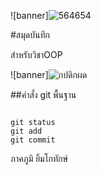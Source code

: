 ![banner]![564654](https://github.com/BabyTsto/BabyTsto.github.io/assets/159879272/da83294f-7627-48fd-8b39-c3a3ee4d6e6b)



#สมุดบันทึก

สำหรับวิชาOOP

![banner]![กปดิกผด](https://github.com/BabyTsto/BabyTsto.github.io/assets/159879272/3ea71d2c-9443-4a27-a7bd-797124a69652)


##คำสั่ง git พื้นฐาน
```

git status
git add
git commit
```


ภาคภูมิ ยิ้มโกทักษ์
